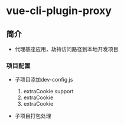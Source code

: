 # vue-cli-plugin-proxy

## 简介

- 代理基座应用，劫持访问路径到本地开发项目

### 项目配置

- 子项目添加dev-config.js
  1. extraCookie support
  2. extraCookie
  3. extraCookie

- 子项目打包处理
